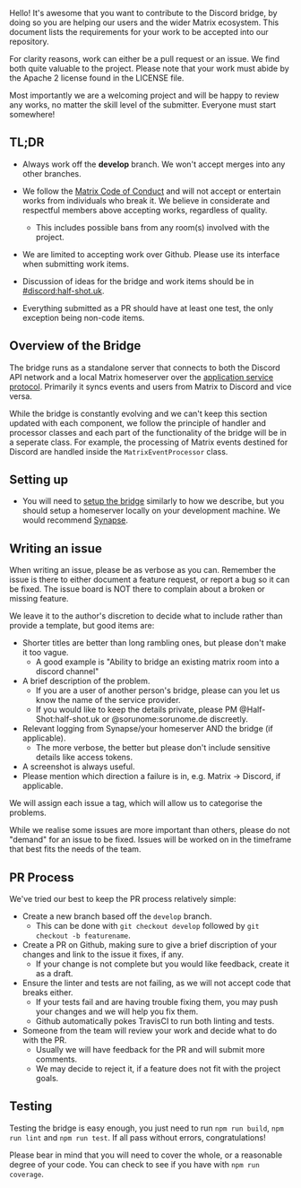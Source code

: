 Hello! It's awesome that you want to contribute to the Discord bridge, by doing
so you are helping our users and the wider Matrix ecosystem. This document
lists the requirements for your work to be accepted into our repository.

For clarity reasons, work can either be a pull request or an issue. We find
both quite valuable to the project. Please note that your work must abide by
the Apache 2 license found in the LICENSE file.

Most importantly we are a welcoming project and will be happy to review any
works, no matter the skill level of the submitter. Everyone must start
somewhere!

## TL;DR

* Always work off the **develop** branch. We won't accept merges into any other branches.

* We follow the [Matrix Code of Conduct](https://matrix.org/docs/guides/code_of_conduct.html) and will not accept or entertain works from individuals who break it. We believe in considerate and respectful members above accepting works, regardless of quality.
  * This includes possible bans from any room(s) involved with the project.
* We are limited to accepting work over Github. Please use its interface when submitting work items.
* Discussion of ideas for the bridge and work items should be in [#discord:half-shot.uk](https://matrix.to/#/#discord:half-shot.uk).
* Everything submitted as a PR should have at least one test, the only exception being non-code items.

## Overview of the Bridge

The bridge runs as a standalone server that connects to both the Discord API
network and a local Matrix homeserver over the [application service
protocol](https://matrix.org/docs/spec/application_service/unstable.html).
Primarily it syncs events and users from Matrix to Discord and vice versa.

While the bridge is constantly evolving and we can't keep this section updated
with each component, we follow the principle of handler and processor classes
and each part of the functionality of the bridge will be in a seperate class.
For example, the processing of Matrix events destined for Discord are handled
inside the `MatrixEventProcessor` class.

## Setting up

* You will need to [setup the bridge](https://github.com/matrix-org/matrix-appservice-discord/tree/develop#setup-the-bridge) similarly to how we describe,
  but you should setup a homeserver locally on your development machine. We would recommend [Synapse](https://github.com/matrix-org/synapse#id11).

## Writing an issue

When writing an issue, please be as verbose as you can. Remember the issue is
there to either document a feature request, or report a bug so it can be fixed.
The issue board is NOT there to complain about a broken or missing feature.

We leave it to the author's discretion to decide what to include rather than
provide a template, but good items are:
 * Shorter titles are better than long rambling ones, but please don't make it too vague.
    * A good example is "Ability to bridge an existing matrix room into a discord channel"
 * A brief description of the problem.
    * If you are a user of another person's bridge, please can you let us know the name of the service provider.
    * If you would like to keep the details private, please PM @Half-Shot:half-shot.uk or @sorunome:sorunome.de discreetly.
 * Relevant logging from Synapse/your homeserver AND the bridge (if applicable).
    * The more verbose, the better but please don't include sensitive details like access tokens.
 * A screenshot is always useful.
 * Please mention which direction a failure is in, e.g. Matrix -> Discord, if applicable.

We will assign each issue a tag, which will allow us to categorise the problems.

While we realise some issues are more important than others, please do not "demand"
for an issue to be fixed. Issues will be worked on in the timeframe that best fits
the needs of the team.


## PR Process

We've tried our best to keep the PR process relatively simple:

* Create a new branch based off the `develop` branch.
    * This can be done with `git checkout develop` followed by `git checkout -b featurename`.
* Create a PR on Github, making sure to give a brief discription of your changes and link to the issue it fixes, if any.
    * If your change is not complete but you would like feedback, create it as a draft.
* Ensure the linter and tests are not failing, as we will not accept code that breaks either.
    * If your tests fail and are having trouble fixing them, you may push your changes and we will help you fix them.
    * Github automatically pokes TravisCI to run both linting and tests.
* Someone from the team will review your work and decide what to do with the PR.
    * Usually we will have feedback for the PR and will submit more comments.
    * We may decide to reject it, if a feature does not fit with the project goals.

## Testing

Testing the bridge is easy enough, you just need to run `npm run build`,
`npm run lint` and `npm run test`. If all pass without errors, congratulations!

Please bear in mind that you will need to cover the whole, or a reasonable
degree of your code. You can check to see if you have with `npm run
coverage`.
